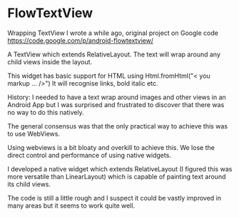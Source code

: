 FlowTextView
============

Wrapping TextView I wrote a while ago, original project on Google code https://code.google.com/p/android-flowtextview/

A TextView which extends RelativeLayout. The text will wrap around any child views inside the layout.

This widget has basic support for HTML using Html.fromHtml("< you markup ... />") It will recognise links, bold italic etc. 

History: I needed to have a text wrap around images and other views in an Android App but I was surprised and frustrated to discover that there was no way to do this natively.

The general consensus was that the only practical way to achieve this was to use WebViews.

Using webviews is a bit bloaty and overkill to achieve this. We lose the direct control and performance of using native widgets.

I developed a native widget which extends RelativeLayout (I figured this was more versatile than LinearLayout) which is capable of painting text around its child views.

The code is still a little rough and I suspect it could be vastly improved in many areas but it seems to work quite well.
